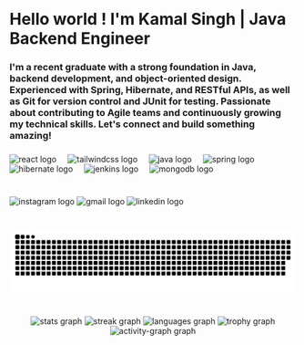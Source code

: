 <br clear="both">
<h1 align="left">Hello world ! I'm Kamal Singh | Java Backend Engineer</h1>

###

<h3 align="left">I'm a recent graduate with a strong foundation in Java, backend development, and object-oriented design. Experienced with Spring, Hibernate, and RESTful APIs, as well as Git for version control and JUnit for testing. Passionate about contributing to Agile teams and continuously growing my technical skills. Let's connect and build something amazing!</h3>

###

<div align="left">
  <img src="https://cdn.jsdelivr.net/gh/devicons/devicon/icons/react/react-original-wordmark.svg" height="52" alt="react logo"  />
  <img width="12" />
  <img src="https://cdn.jsdelivr.net/gh/devicons/devicon/icons/tailwindcss/tailwindcss-original-wordmark.svg" height="52" alt="tailwindcss logo"  />
  <img width="12" />
  <img src="https://cdn.jsdelivr.net/gh/devicons/devicon/icons/java/java-original.svg" height="52" alt="java logo"  />
  <img width="12" />
  <img src="https://cdn.jsdelivr.net/gh/devicons/devicon/icons/spring/spring-original.svg" height="52" alt="spring logo"  />
  <img width="12" />
  <img src="https://cdn.simpleicons.org/hibernate/59666C" height="52" alt="hibernate logo"  />
  <img width="12" />
  <img src="https://skillicons.dev/icons?i=jenkins" height="52" alt="jenkins logo"  />
  <img width="12" />
  <img src="https://cdn.simpleicons.org/mongodb/47A248" height="52" alt="mongodb logo"  />
</div>

###

<br clear="both">

<div align="left">
  <img src="https://img.shields.io/static/v1?message=Instagram&logo=instagram&label=&color=E4405F&logoColor=white&labelColor=&style=for-the-badge" height="35" alt="instagram logo"  />
  <img src="https://img.shields.io/static/v1?message=Gmail&logo=gmail&label=&color=D14836&logoColor=white&labelColor=&style=for-the-badge" height="35" alt="gmail logo"  />
  <img src="https://img.shields.io/static/v1?message=LinkedIn&logo=linkedin&label=&color=0077B5&logoColor=white&labelColor=&style=for-the-badge" height="35" alt="linkedin logo"  />
</div>

###

<br clear="both">

  <source media="(prefers-color-scheme: dark)" srcset="https://raw.githubusercontent.com/kamalsingh1003/kamalsingh1003/output/github-snake-dark.svg" />
  <source media="(prefers-color-scheme: light)" srcset="https://raw.githubusercontent.com/kamalsingh1003/kamalsingh1003/output/github-snake.svg" />
  <img alt="github-snake" src="https://raw.githubusercontent.com/kamalsingh1003/kamalsingh1003/output/github-snake.svg" />
</picture> 

###

<br clear="both">

<div align="center">
  <img src="https://github-readme-stats.vercel.app/api?username=kamalsingh1003&hide_title=false&hide_rank=false&show_icons=true&include_all_commits=true&count_private=true&disable_animations=false&theme=noctis_minimus&locale=en&hide_border=false" height="150" alt="stats graph"  />
  <img src="https://streak-stats.demolab.com?user=kamalsingh1003&locale=en&mode=daily&theme=noctis_minimus&hide_border=false&border_radius=7&date_format=M%20j%5B,%20Y%5D" height="152" alt="streak graph"  />
  <img src="https://github-readme-stats.vercel.app/api/top-langs?username=kamalsingh1003&locale=en&hide_title=false&layout=compact&card_width=320&langs_count=5&theme=gotham&hide_border=false" height="150" alt="languages graph"  />
  <img src="https://github-profile-trophy.vercel.app?username=kamalsingh1003&theme=kimbie_dark&no-frame=true&no-bg=true&column=-1" height="150" alt="trophy graph"  />
  <img src="https://github-readme-activity-graph.vercel.app/graph?username=kamalsingh1003&theme=noctis-minimus&hide_border=false&radius=16&hide_title=false" height="220" alt="activity-graph graph"  />
</div>



###
